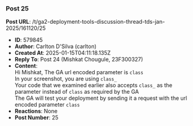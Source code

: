 ### Post 25
**Post URL**: /t/ga2-deployment-tools-discussion-thread-tds-jan-2025/161120/25
- **ID**: 579845
- **Author**: Carlton D'Silva (carlton)
- **Created At**: 2025-01-15T04:11:18.135Z
- **Reply To**: Post 24 (Mishkat Chougule, 23F300327)
- **Content**:  
  Hi Mishkat,
The GA url encoded parameter is <code>class</code><br>
In your screenshot, you are using <code>class_</code><br>
Your code that we examined earlier also accepts <code>class_</code> as the parameter instead of <code>class</code> as required by the GA<br>
The GA will test your deployment by sending it a request with the url encoded parameter <code>class</code>
- **Reactions**: None
- **Post Number**: 25

